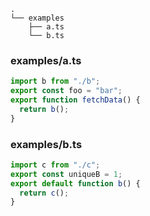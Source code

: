 ```text
.
└── examples
    ├── a.ts
    └── b.ts
```

### examples/a.ts

```ts
import b from "./b";
export const foo = "bar";
export function fetchData() {
  return b();
}
```

### examples/b.ts

```ts
import c from "./c";
export const uniqueB = 1;
export default function b() {
  return c();
}
```
